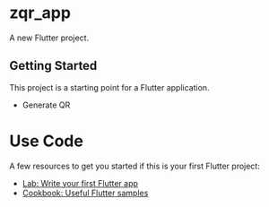 # zqr_app

A new Flutter project.

## Getting Started

This project is a starting point for a Flutter application.

 - Generate QR 
 # Use Code 

A few resources to get you started if this is your first Flutter project:

- [Lab: Write your first Flutter app](https://docs.flutter.dev/get-started/codelab)
- [Cookbook: Useful Flutter samples](https://docs.flutter.dev/cookbook)
